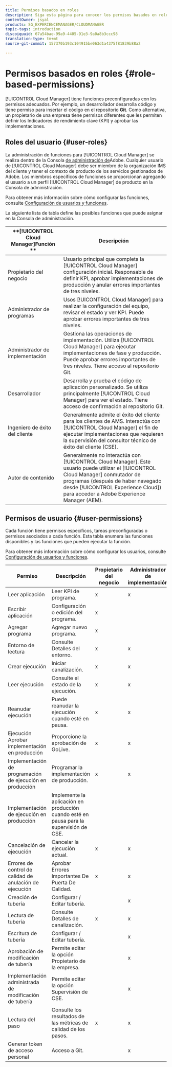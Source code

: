 ```yaml
---
title: Permisos basados en roles
description: Siga esta página para conocer los permisos basados en roles.
contentOwner: jsyal
products: SG_EXPERIENCEMANAGER/CLOUDMANAGER
topic-tags: introduction
discoiquuid: 67a54bae-99a9-4405-91e3-9a0a8b3ccc98
translation-type: tm+mt
source-git-commit: 157370b193c104915be063d1a4375f81839b88a2

---
```



# Permisos basados en roles {#role-based-permissions}

[!UICONTROL Cloud Manager] tiene funciones preconfiguradas con los permisos adecuados. Por ejemplo, un desarrollador desarrolla código y tiene permiso para insertar el código en el repositorio **Git**. Como alternativa, un propietario de una empresa tiene permisos diferentes que les permiten definir los Indicadores de rendimiento clave (KPI) y aprobar las implementaciones.

## Roles del usuario {#user-roles}

La administración de funciones para [!UICONTROL Cloud Manager] se realiza dentro de la Consola [de administración de](https://helpx.adobe.com/enterprise/using/admin-console.html)Adobe. Cualquier usuario de [!UICONTROL Cloud Manager] debe ser miembro de la organización IMS del cliente y tener el contexto de producto de los servicios gestionados de Adobe. Los miembros específicos de funciones se proporcionan agregando el usuario a un perfil [!UICONTROL Cloud Manager] de producto en la Consola de administración.

Para obtener más información sobre cómo configurar las funciones, consulte [Configuración de usuarios y funciones](setting-up-users-and-roles.md).

La siguiente lista de tabla define las posibles funciones que puede asignar en la Consola de administración.

| **[!UICONTROL Cloud Manager]Función ** | **Descripción** |
|---|---|
| Propietario del negocio | Usuario principal que completa la [!UICONTROL Cloud Manager] configuración inicial. Responsable de definir KPI, aprobar implementaciones de producción y anular errores importantes de tres niveles. |
| Administrador de programas | Usos [!UICONTROL Cloud Manager] para realizar la configuración del equipo, revisar el estado y ver KPI. Puede aprobar errores importantes de tres niveles. |
| Administrador de implementación | Gestiona las operaciones de implementación. Utiliza [!UICONTROL Cloud Manager] para ejecutar implementaciones de fase y producción. Puede aprobar errores importantes de tres niveles. Tiene acceso al repositorio Git. |
| Desarrollador | Desarrolla y prueba el código de aplicación personalizado. Se utiliza principalmente [!UICONTROL Cloud Manager] para ver el estado. Tiene acceso de confirmación al repositorio Git. |
| Ingeniero de éxito del cliente | Generalmente admite el éxito del cliente para los clientes de AMS. Interactúa con [!UICONTROL Cloud Manager] el fin de ejecutar implementaciones que requieren la supervisión del consultor técnico de éxito del cliente (CSE). |
| Autor de contenido | Generalmente no interactúa con [!UICONTROL Cloud Manager]. Este usuario puede utilizar el [!UICONTROL Cloud Manager] conmutador de programas (después de haber navegado desde [!UICONTROL Experience Cloud]) para acceder a Adobe Experience Manager (AEM). |

## Permisos de usuario {#user-permissions}

Cada función tiene permisos específicos, tareas preconfiguradas o permisos asociados a cada función. Esta tabla enumera las funciones disponibles y las funciones que pueden ejecutar la función.

Para obtener más información sobre cómo configurar los usuarios, consulte [Configuración de usuarios y funciones](setting-up-users-and-roles.md).

| Permiso | Descripción | Propietario del negocio | Administrador de implementación | Administrador de programas | Desarrollador | CSE |
|--- |--- |--- |--- |--- |--- |--- |
| Leer aplicación | Leer KPI de programa. | x | x | x | x | x |
| Escribir aplicación | Configuración o edición del programa. | x |  |  |  |  |
| Agregar programa | Agregar nuevo programa. | x |  |  |  |  |
| Entorno de lectura | Consulte Detalles del entorno. | x | x | x | x | x |
| Crear ejecución | Iniciar canalización. | x | x | x |  |  |
| Leer ejecución | Consulte el estado de la ejecución. | x | x | x | x | x |
| Reanudar ejecución | Puede reanudar la ejecución cuando esté en pausa. | x | x | x |  | x |
| Ejecución Aprobar implementación en producción | Proporcione la aprobación de GoLive. | x | x | x |  |  |
| Implementación de programación de ejecución en producción | Programar la implementación de producción. | x | x | x |  | x |
| Implementación de ejecución en producción | Implemente la aplicación en producción cuando esté en pausa para la supervisión de CSE. |  |  |  |  | x |
| Cancelación de ejecución | Cancelar la ejecución actual. | x | x | x |  |  |
| Errores de control de calidad de anulación de ejecución | Aprobar Errores Importantes De Puerta De Calidad. | x | x | x |  |  |
| Creación de tubería | Configurar / Editar tubería. |  | x |  |  |  |
| Lectura de tubería | Consulte Detalles de canalización. | x | x | x | x | x |
| Escritura de tubería | Configurar / Editar tubería. |  | x |  |  |  |
| Aprobación de modificación de tubería | Permite editar la opción Propietario de la empresa. |  | x |  |  |  |
| Implementación administrada de modificación de tubería | Permite editar la opción Supervisión de CSE. |  | x |  |  |  |
| Lectura del paso | Consulte los resultados de las métricas de calidad de los pasos. | x | x | x | x | x |
| Generar token de acceso personal | Acceso a Git. |  | x |  | x |  |

